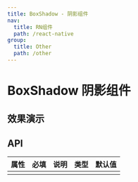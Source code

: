 ```yaml
---
title: BoxShadow - 阴影组件
nav:
  title: RN组件
  path: /react-native
group:
  title: Other
  path: /other
---
```


# BoxShadow 阴影组件

## 效果演示

## API

| 属性 | 必填 | 说明 | 类型 | 默认值 |
| ---- | ---- | ---- | ---- | ------ |
|      |      |      |      |        |
